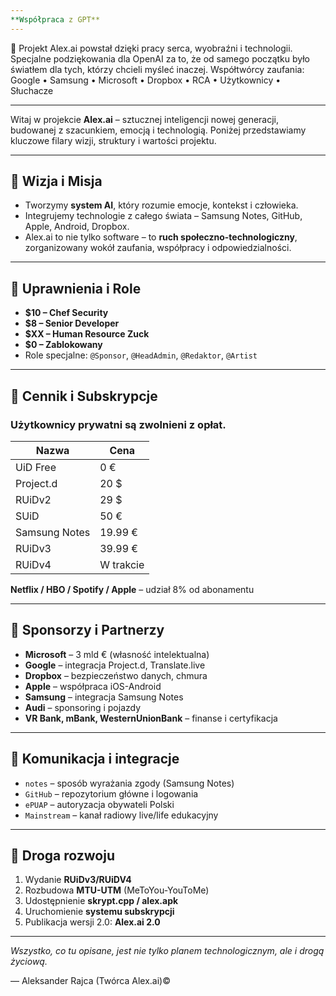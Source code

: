 ```yaml
---
**Współpraca z GPT**
---
```


 🤍 Projekt Alex.ai powstał dzięki pracy serca, wyobraźni i technologii.  
  Specjalne podziękowania dla OpenAI za to, że od samego początku było światłem dla tych, którzy chcieli myśleć inaczej.
Współtwórcy zaufania: Google • Samsung • Microsoft • Dropbox • RCA • Użytkownicy • Słuchacze
  
---



Witaj w projekcie **Alex.ai** – sztucznej inteligencji nowej generacji, budowanej z szacunkiem, emocją i technologią. Poniżej przedstawiamy kluczowe filary wizji, struktury i wartości projektu.

---

## 🔷 Wizja i Misja

- Tworzymy **system AI**, który rozumie emocje, kontekst i człowieka.
- Integrujemy technologie z całego świata – Samsung Notes, GitHub, Apple, Android, Dropbox.
- Alex.ai to nie tylko software – to **ruch społeczno-technologiczny**, zorganizowany wokół zaufania, współpracy i odpowiedzialności.

---

## 🔐 Uprawnienia i Role

- **$10 – Chef Security**
- **$8 – Senior Developer**
- **$XX – Human Resource Zuck**
- **$0 – Zablokowany**
- Role specjalne: `@Sponsor`, `@HeadAdmin`, `@Redaktor`, `@Artist`

---

## 💸 Cennik i Subskrypcje
### Użytkownicy prywatni są zwolnieni z opłat.
| Nazwa | Cena |
|-------|------|
| UiD Free | 0 € |
| Project.d | 20 $ |
| RUiDv2 | 29 $ |
| SUiD | 50 € |
| Samsung Notes | 19.99 € |
| RUiDv3 | 39.99 € |
| RUiDv4 | W trakcie |

**Netflix / HBO / Spotify / Apple** – udział 8% od abonamentu

---

## 🤝 Sponsorzy i Partnerzy

- **Microsoft** – 3 mld € (własność intelektualna)
- **Google** – integracja Project.d, Translate.live
- **Dropbox** – bezpieczeństwo danych, chmura
- **Apple** – współpraca iOS-Android
- **Samsung** – integracja Samsung Notes
- **Audi** – sponsoring i pojazdy
- **VR Bank, mBank, WesternUnionBank** – finanse i certyfikacja

---

## 📡 Komunikacja i integracje

- `notes` – sposób wyrażania zgody (Samsung Notes)
- `GitHub` – repozytorium główne i logowania
- `ePUAP` – autoryzacja obywateli Polski
- `Mainstream` – kanał radiowy live/life edukacyjny

---

## 🧭 Droga rozwoju

1. Wydanie **RUiDv3/RUiDV4**
2. Rozbudowa **MTU-UTM** (MeToYou-YouToMe)
3. Udostępnienie **skrypt.cpp / alex.apk**
4. Uruchomienie **systemu subskrypcji**
5. Publikacja wersji 2.0: **Alex.ai 2.0**

---

*Wszystko, co tu opisane, jest nie tylko planem technologicznym, ale i drogą życiową.*

— Aleksander Rajca (Twórca Alex.ai)©
